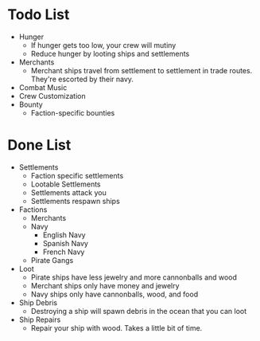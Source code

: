 # Todo List
- Hunger
    - If hunger gets too low, your crew will mutiny
    - Reduce hunger by looting ships and settlements
- Merchants
    - Merchant ships travel from settlement to settlement in trade routes. They're escorted by their navy. 
- Combat Music
- Crew Customization
- Bounty
    - Faction-specific bounties


# Done List
- Settlements
    - Faction specific settlements
    - Lootable Settlements
    - Settlements attack you
    - Settlements respawn ships
- Factions
    - Merchants
    - Navy
        - English Navy
        - Spanish Navy
        - French Navy
    - Pirate Gangs
- Loot
    - Pirate ships have less jewelry and more cannonballs and wood
    - Merchant ships only have money and jewelry
    - Navy ships only have cannonballs, wood, and food
- Ship Debris
    - Destroying a ship will spawn debris in the ocean that you can loot
- Ship Repairs
    - Repair your ship with wood. Takes a little bit of time.
